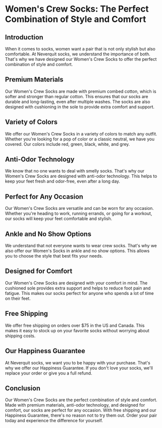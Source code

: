 # Women's Crew Socks: The Perfect Combination of Style and Comfort

## Introduction
When it comes to socks, women want a pair that is not only stylish but also comfortable. At Neverquit socks, we understand the importance of both. That's why we have designed our Women's Crew Socks to offer the perfect combination of style and comfort.

## Premium Materials
Our Women's Crew Socks are made with premium combed cotton, which is softer and stronger than regular cotton. This ensures that our socks are durable and long-lasting, even after multiple washes. The socks are also designed with cushioning in the sole to provide extra comfort and support.

## Variety of Colors
We offer our Women's Crew Socks in a variety of colors to match any outfit. Whether you're looking for a pop of color or a classic neutral, we have you covered. Our colors include red, green, black, white, and grey.

## Anti-Odor Technology
We know that no one wants to deal with smelly socks. That's why our Women's Crew Socks are designed with anti-odor technology. This helps to keep your feet fresh and odor-free, even after a long day.

## Perfect for Any Occasion
Our Women's Crew Socks are versatile and can be worn for any occasion. Whether you're heading to work, running errands, or going for a workout, our socks will keep your feet comfortable and stylish.

## Ankle and No Show Options
We understand that not everyone wants to wear crew socks. That's why we also offer our Women's Socks in ankle and no show options. This allows you to choose the style that best fits your needs.

## Designed for Comfort
Our Women's Crew Socks are designed with your comfort in mind. The cushioned sole provides extra support and helps to reduce foot pain and fatigue. This makes our socks perfect for anyone who spends a lot of time on their feet.

## Free Shipping
We offer free shipping on orders over $75 in the US and Canada. This makes it easy to stock up on your favorite socks without worrying about shipping costs.

## Our Happiness Guarantee
At Neverquit socks, we want you to be happy with your purchase. That's why we offer our Happiness Guarantee. If you don't love your socks, we'll replace your order or give you a full refund.

## Conclusion
Our Women's Crew Socks are the perfect combination of style and comfort. Made with premium materials, anti-odor technology, and designed for comfort, our socks are perfect for any occasion. With free shipping and our Happiness Guarantee, there's no reason not to try them out. Order your pair today and experience the difference for yourself.